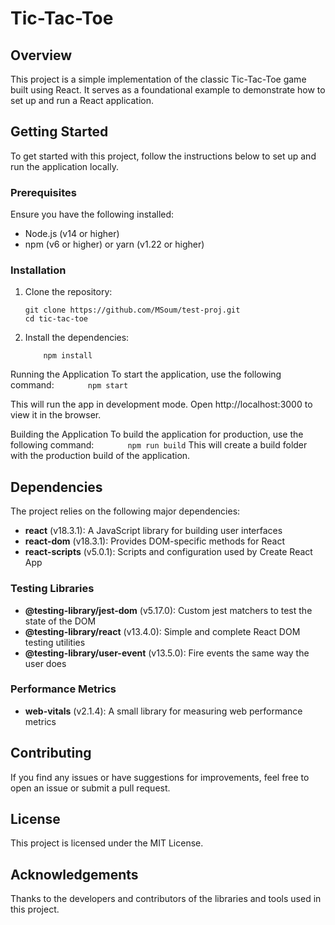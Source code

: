 # Tic-Tac-Toe

## Overview

This project is a simple implementation of the classic Tic-Tac-Toe game built using React. It serves as a foundational example to demonstrate how to set up and run a React application.

## Getting Started

To get started with this project, follow the instructions below to set up and run the application locally.

### Prerequisites

Ensure you have the following installed:

- Node.js (v14 or higher)
- npm (v6 or higher) or yarn (v1.22 or higher)

### Installation

1. Clone the repository:
   ```
   git clone https://github.com/MSoum/test-proj.git
   cd tic-tac-toe
   ```
2. Install the dependencies:
   ```
       npm install
   ```

Running the Application
To start the application, use the following command:
`        npm start
   `

This will run the app in development mode. Open http://localhost:3000 to view it in the browser.

Building the Application
To build the application for production, use the following command:
`        npm run build
   `
This will create a build folder with the production build of the application.

## Dependencies

The project relies on the following major dependencies:

- **react** (v18.3.1): A JavaScript library for building user interfaces
- **react-dom** (v18.3.1): Provides DOM-specific methods for React
- **react-scripts** (v5.0.1): Scripts and configuration used by Create React App

### Testing Libraries

- **@testing-library/jest-dom** (v5.17.0): Custom jest matchers to test the state of the DOM
- **@testing-library/react** (v13.4.0): Simple and complete React DOM testing utilities
- **@testing-library/user-event** (v13.5.0): Fire events the same way the user does

### Performance Metrics

- **web-vitals** (v2.1.4): A small library for measuring web performance metrics

## Contributing

If you find any issues or have suggestions for improvements, feel free to open an issue or submit a pull request.

## License

This project is licensed under the MIT License.

## Acknowledgements

Thanks to the developers and contributors of the libraries and tools used in this project.
